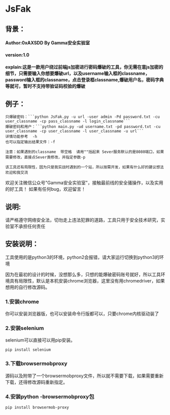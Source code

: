 # JsFak

## 背景：

#### Author:0xAXSDD By Gamma安全实验室
#### version:1.0
#### explain:这是一款用户绕过前端js加密进行密码爆破的工具，你无需在意js加密的细节，只需要输入你想要爆破url，以及username输入框的classname，password输入框的classname，点击登录框classname,爆破用户名，密码字典等就可，暂时不支持带验证码校验的爆破
 ## 例子：
    只爆破密码：```python JsFak.py -u url -user admin -Pd password.txt -cu user_classname -cp pass_classname -l login_classname```
    爆破密码和用户：```python main.py -ud username.txt -pd password.txt -cu user_classname -cp user_classname -l user_classname -u url```
    详情功能参考  -h
    也可以指定输出结果文件：-f

    注意：如果遇到的classname  带空格  请用""括起来 Sever服务默认的是8080端口，如果需要修改，直接点Sever类修改，并指定参数-p
    
    该工具还有局限性，因为只是我实战时遇到的一个站，所以按需开发，如果有什么好的建议想法欢迎和我交流


欢迎关注微信公众号"Gamma安全实验室"，接触最前线的安全骚操作，以及实用的好工具！
如果有任何bug，欢迎留言！

## 说明:
请严格遵守网络安全法，切勿走上违法犯罪的道路，工具只用于安全技术研究，实验室不承担任何责任

## 安装说明：

工具使用的是python3的环境，python2会报错，请大家运行切换到python3的环境

因为在最初的设计的时候，没想那么多，只想的能爆破密码账号就好，所以工具环境具有局限性，默认是本机安装chrome浏览器，这里没有用chromedriver，如果想用的自行修改源码。

### 1.安装chrome

你可以安装浏览器版，也可以安装命令行版都可以，只要chrome内核驱动装了

### 2.安装selenium

selenium可以直接可以用pip安装。

```
pip install selenium
```

### 3.下载browsermobproxy

源码以及附带了一个browsermobproxy文件，所以就不需要下载，如果需要重新下载，还得修改源码重新指定。
### 4.安装python -browsermobproxy包

```
pip install browsermob-proxy
```

